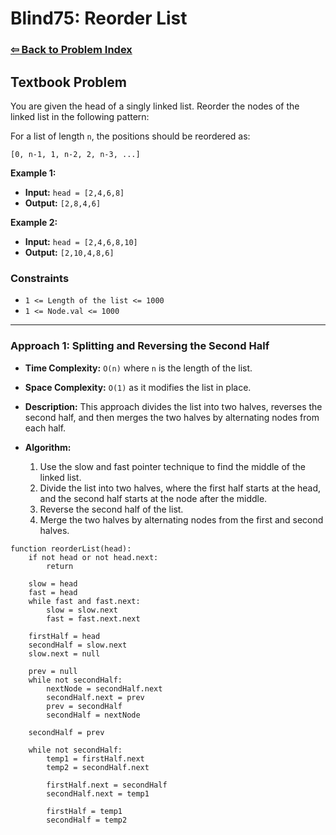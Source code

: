 # Blind75: Reorder List

### [⇦ Back to Problem Index](../../index.md)

## Textbook Problem

You are given the head of a singly linked list. Reorder the nodes of the linked list in the following pattern:

For a list of length `n`, the positions should be reordered as:

`[0, n-1, 1, n-2, 2, n-3, ...]`

**Example 1:**

-   **Input:** `head = [2,4,6,8]`
-   **Output:** `[2,8,4,6]`

**Example 2:**

-   **Input:** `head = [2,4,6,8,10]`
-   **Output:** `[2,10,4,8,6]`

### Constraints

-   `1 <= Length of the list <= 1000`
-   `1 <= Node.val <= 1000`

---

### Approach 1: Splitting and Reversing the Second Half

-   **Time Complexity:** `O(n)` where `n` is the length of the list.
-   **Space Complexity:** `O(1)` as it modifies the list in place.
-   **Description:** This approach divides the list into two halves, reverses the second half, and then merges the two halves by alternating nodes from each half.
-   **Algorithm:**

    1. Use the slow and fast pointer technique to find the middle of the linked list.
    2. Divide the list into two halves, where the first half starts at the head, and the second half starts at the node after the middle.
    3. Reverse the second half of the list.
    4. Merge the two halves by alternating nodes from the first and second halves.

```pseudo
function reorderList(head):
	if not head or not head.next:
		return

	slow = head
	fast = head
	while fast and fast.next:
		slow = slow.next
		fast = fast.next.next

	firstHalf = head
	secondHalf = slow.next
	slow.next = null

	prev = null
	while not secondHalf:
		nextNode = secondHalf.next
		secondHalf.next = prev
		prev = secondHalf
		secondHalf = nextNode

	secondHalf = prev

	while not secondHalf:
		temp1 = firstHalf.next
		temp2 = secondHalf.next

		firstHalf.next = secondHalf
		secondHalf.next = temp1

		firstHalf = temp1
		secondHalf = temp2
```
